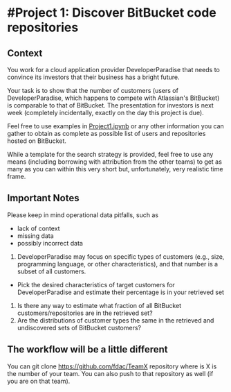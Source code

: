 #Project 1: Discover BitBucket code repositories
===========

## Context
You work for a cloud application provider DeveloperParadise that needs to convince its investors 
that their business has a bright future.

Your task is to show that the number of customers (users of DeveloperParadise, which happens to 
compete with Atlassian's BitBucket) is comparable to that of  BitBucket. The presentation for investors 
is next week (completely incidentally, exactly on the day this project is due). 

Feel free to use examples in [Project1.ipynb](https://github.com/fdac/Project1/blob/master/Project1.ipynb) or any other information you can gather to obtain as complete as possible list of 
users and repositories hosted on BitBucket.

While a template for the search strategy is provided, feel free to use any means (including borrowing with attribution from the other teams) to get as many as you can within this very short but, unfortunately, very realistic time frame.  

## Important Notes

Please keep in mind operational data pitfalls, such as 
   * lack of context 
   * missing data
   * possibly incorrect data

1. DeveloperParadise may focus on specific types of customers (e.g., size, programming language, or other characteristics), and that number is a subset of all customers. 
 * Pick the desired characteristics of target customers for DeveloperParadise and estimate their percentage is in your retrieved set
1. Is there any way to estimate what fraction of all BitBucket customers/repositories are in the retrieved set?
1. Are the distributions of customer types the same in
   the retrieved and undiscovered sets of BitBucket customers?

## The workflow will be a little different

You can git clone https://github.com/fdac/TeamX
repository where is X is the number of your team. You can also
push to that repository as well (if you are on that team). 


